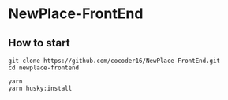 # NewPlace-FrontEnd

## How to start

```
git clone https://github.com/cocoder16/NewPlace-FrontEnd.git
cd newplace-frontend

yarn
yarn husky:install
```
